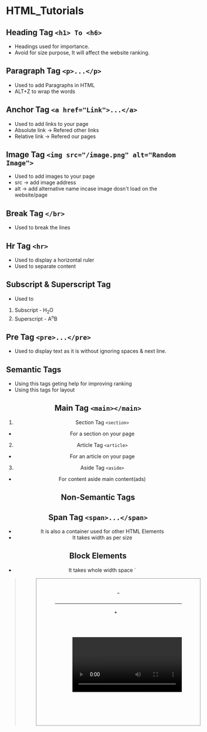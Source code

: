 # HTML_Tutorials

## Heading Tag `<h1> To <h6>`
- Headings used for importance.
- Avoid for size purpose, It will affect the website ranking.

## Paragraph Tag `<p>...</p>`
- Used to add Paragraphs in HTML
- ALT+Z to wrap the words

## Anchor Tag `<a href="Link">...</a>`
- Used to add links to your page
- Absolute link -> Refered other links
- Relative link -> Refered our pages

##  Image Tag `<img src="/image.png" alt="Random Image">`
- Used to add images to your page
- src -> add image address
- alt -> add alternative name incase image dosn't load on the website/page

## Break Tag `</br>`
- Used to break the lines

## Hr Tag `<hr>`
- Used to display a horizontal ruler
- Used to separate content

## Subscript & Superscript Tag
- Used to 
1. Subscript - H<sub>2</sub>O
2. Superscript - A<sup>n</sup>B

## Pre Tag `<pre>...</pre>`
- Used to display text as it is without ignoring spaces & next line.

## Semantic Tags
- Using this tags geting help for improving ranking
- Using this tags for layout
<header>
<main>
<footer>

## Main Tag `<main></main>`
1. Section Tag `<section>`
- For a section on your page
2. Article Tag `<article>`
- For an article on your page
3. Aside Tag `<aside>` 
- For content aside main content(ads)

## Non-Semantic Tags
<div>

## Span Tag `<span>...</span>`
- It is also a container used for other HTML Elements
- It takes width as per size

## Block Elements
- It takes whole width space
`<address>
<article>
<aside>
<blockquote>
<canvas>
<dd>
<div>
<dl>
<dt>
<fieldset>
<figcaption>
<figure>
<footer>
<form>
<h1>-<h6>
<header>
<hr>
<li>
<main>
<nav>
<noscript>
<ol>
<p>
<pre>
<section>
<table>
<tfoot>
<ul>
<video>`

## Inline Elements
- It takes space as per need only
`<a>
<abbr>
<acronym>
<b>
<bdo>
<big>
<br>
<button>
<cite>
<code>
<dfn>
<em>
<i>
<img>
<input>
<kbd>
<label>
<map>
<object>
<tt>
<var>
<output>
<q>
<samp>
<script>
<select>
<small>
<span>
<strong>
<sub>
<sup>
<textarea>
<time>
`

## Lists Tag
1. Unordered tag `<ul></ul>` 
- order of the items doesn't matter
2. Ordered tag `<ol></ol>`
- order of the items does matter